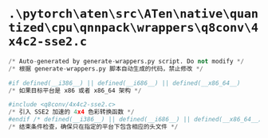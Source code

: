 # `.\pytorch\aten\src\ATen\native\quantized\cpu\qnnpack\wrappers\q8conv\4x4c2-sse2.c`

```py
/* Auto-generated by generate-wrappers.py script. Do not modify */
/* 根据 generate-wrappers.py 脚本自动生成的代码，禁止修改 */

#if defined(__i386__) || defined(__i686__) || defined(__x86_64__)
/* 如果目标平台是 x86 或者 x86_64 架构 */

#include <q8conv/4x4c2-sse2.c>
/* 引入 SSE2 加速的 4x4 色彩转换函数 */
#endif /* defined(__i386__) || defined(__i686__) || defined(__x86_64__) */
/* 结束条件检查，确保只在指定的平台下包含相应的头文件 */
```